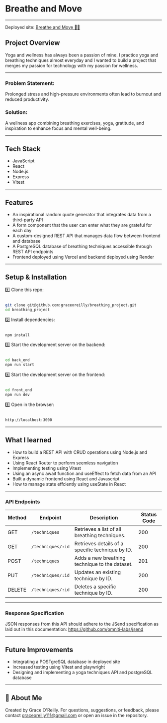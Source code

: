 # Breathe and Move

---

Deployed site: [Breathe and Move 🧘‍♀️](https://breathing-project-o2xg.vercel.app/)

## **Project Overview**
Yoga and wellness has always been a passion of mine. I practice yoga and breathing techniques almost everyday and I wanted to build a project that merges my passion for technology with my passion for wellness.

---

### Problem Statement:
Prolonged stress and high-pressure environments often lead to burnout and reduced productivity.

### Solution:
A wellness app combining breathing exercises, yoga, gratitude, and inspiration to enhance focus and mental well-being.

---

## Tech Stack
- JavaScript
- React
- Node.js
- Express
- Vitest

---

## Features
- An inspirational random quote generator that integrates data from a third-party API
- A form component that the user can enter what they are grateful for each day
- A custom-designed REST API that manages data flow between frontend and database
- A PostgreSQL database of breathing techniques accessible through REST API endpoints
- Frontend deployed using Vercel and backend deployed using Render

---

## Setup & Installation

1️⃣ Clone this repo:

```bash

git clone git@github.com:graceoreilly/breathing_project.git
cd breathing_project

```

2️⃣ Install dependencies:

```bash

npm install

```

3️⃣ Start the development server on the backend:

```bash

cd back_end
npm run start

```
4️⃣ Start the development server on the frontend:

```bash

cd front_end
npm run dev

```
5️⃣ Open in the browser:

```bash

http://localhost:3000

```

---

## What I learned

- How to build a REST API with CRUD operations using Node.js and Express
- Using React Router to perform seemless navigation
- Implementing testing using Vitest
- Using an async await function and useEffect to fetch data from an API
- Built a dynamic frontend using React and Javascript
- How to manage state effciently using useState in React

---

### **API Endpoints**
| Method | Endpoint                 | Description                                              | Status Code |
|--------|--------------------------|----------------------------------------------------------|-------------|
| GET    | `/techniques`            | Retrieves a list of all breathing techniques.            | 200         |
| GET    | `/techniques/:id`        | Retrieves details of a specific technique by ID.         | 200         |
| POST   | `/techniques`            | Adds a new breathing technique to the dataset.           | 201         |
| PUT    | `/techniques/:id`        | Updates an existing technique by ID.                     | 200         |
| DELETE | `/techniques/:id`        | Deletes a specific technique by ID.                      | 200         |

---

### **Response Specification**
JSON responses from this API should adhere to the JSend specification as laid out in this documentation: https://github.com/omniti-labs/jsend

---

## Future Improvements

- Integrating a POSTgreSQL database in deployed site
- Increased testing using Vitest and playwright
- Designing and implementing a yoga techniques API and postgreSQL database

---

## 👤 About Me
Created by Grace O'Reilly. For questions, suggestions, or feedback, please contact graceoreilly111@gmail.com or open an issue in the repository.
